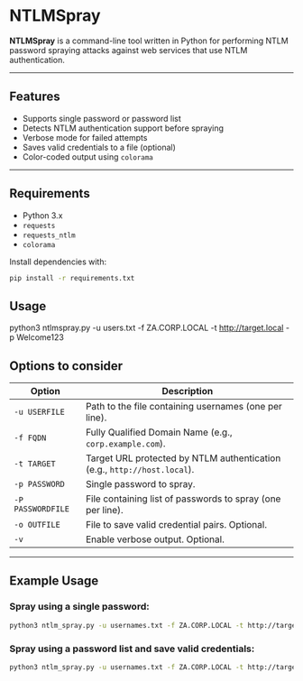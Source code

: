 # NTLMSpray

**NTLMSpray** is a command-line tool written in Python for performing NTLM password spraying attacks against web services that use NTLM authentication. 

---

## Features

- Supports single password or password list
- Detects NTLM authentication support before spraying
- Verbose mode for failed attempts
- Saves valid credentials to a file (optional)
- Color-coded output using `colorama`

---

## Requirements

- Python 3.x
- `requests`
- `requests_ntlm`
- `colorama`

Install dependencies with:

```bash
pip install -r requirements.txt
```

## Usage
python3 ntlmspray.py -u users.txt -f ZA.CORP.LOCAL -t http://target.local -p Welcome123

## Options to consider

| Option             | Description                                                                 |
|--------------------|-----------------------------------------------------------------------------|
| `-u USERFILE`      | Path to the file containing usernames (one per line).                       |
| `-f FQDN`          | Fully Qualified Domain Name (e.g., `corp.example.com`).                     |
| `-t TARGET`        | Target URL protected by NTLM authentication (e.g., `http://host.local`).    |
| `-p PASSWORD`      | Single password to spray.                                                   |
| `-P PASSWORDFILE`  | File containing list of passwords to spray (one per line).                  |
| `-o OUTFILE`       | File to save valid credential pairs. Optional.                              |
| `-v`               | Enable verbose output. Optional.                                            |

---

## Example Usage

### Spray using a single password:
```bash
python3 ntlm_spray.py -u usernames.txt -f ZA.CORP.LOCAL -t http://target.local -p Welcome123
```

### Spray using a password list and save valid credentials:
```bash
python3 ntlm_spray.py -u usernames.txt -f ZA.CORP.LOCAL -t http://target.local -P passwords.txt -o valid.txt -v
```
